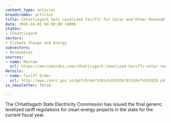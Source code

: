 ```yaml
---
content_type: articles
breadcrumbs: articles
title: Chhattisgarh Sets Levelized Tariffs for Solar and Other Renewable Projects
date: 2020-04-01 04:00:00 +0000
states:
- Chhattisgarh
sectors:
- Climate Change and Energy
subsectors:
- Renewables
sources:
- name: Mercom
  url: https://mercomindia.com/chhattisgarh-levelized-tariffs-solar-renewable/
details:
- name: Tariff Order
  url: http://www.cserc.gov.in/pdf/Order%20in%202020/01%20of%202020.pdf
is_newsletter: false

---
```

The Chhattisgarh State Electricity Commission has issued the final generic levelized tariff regulations for clean energy projects in the state for the current fiscal year.

